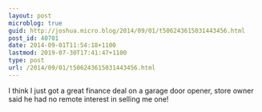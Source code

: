 ```yaml
---
layout: post
microblog: true
guid: http://joshua.micro.blog/2014/09/01/t506243615031443456.html
post_id: 40701
date: 2014-09-01T11:54:18+1100
lastmod: 2019-07-30T17:41:47+1100
type: post
url: /2014/09/01/t506243615031443456.html
---
```

I think I just got a great finance deal on a garage door opener, store owner said he had no remote interest in selling me one!
